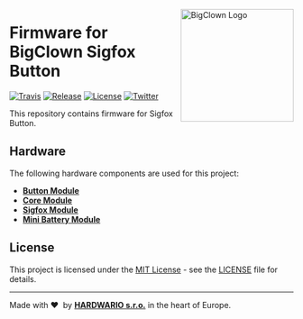 <a href="https://www.bigclown.com/"><img src="https://bigclown.sirv.com/logo.png" width="200" alt="BigClown Logo" align="right"></a>

# Firmware for BigClown Sigfox Button

[![Travis](https://img.shields.io/travis/bigclownlabs/bcf-sigfox-button/master.svg)](https://travis-ci.org/bigclownlabs/bcf-sigfox-button)
[![Release](https://img.shields.io/github/release/bigclownlabs/bcf-sigfox-button.svg)](https://github.com/bigclownlabs/bcf-sigfox-button/releases)
[![License](https://img.shields.io/github/license/bigclownlabs/bcf-sigfox-button.svg)](https://github.com/bigclownlabs/bcf-sigfox-button/blob/master/LICENSE)
[![Twitter](https://img.shields.io/twitter/follow/BigClownLabs.svg?style=social&label=Follow)](https://twitter.com/BigClownLabs)

This repository contains firmware for Sigfox Button.

## Hardware

The following hardware components are used for this project:

* **[Button Module](https://shop.bigclown.com/button-module)**
* **[Core Module](https://shop.bigclown.com/core-module)**
* **[Sigfox Module](https://shop.bigclown.com/sigfox-module)**
* **[Mini Battery Module](https://shop.bigclown.com/mini-battery-module)**

## License

This project is licensed under the [MIT License](https://opensource.org/licenses/MIT/) - see the [LICENSE](LICENSE) file for details.

---

Made with &#x2764;&nbsp; by [**HARDWARIO s.r.o.**](https://www.hardwario.com/) in the heart of Europe.
